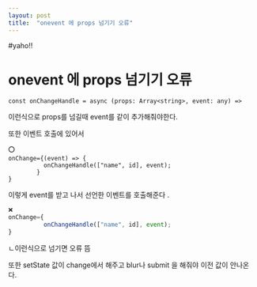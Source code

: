 ```yaml
---
layout: post
title:  "onevent 에 props 넘기기 오류"
---
```


#yaho!!

# onevent 에 props 넘기기 오류

```tsx
const onChangeHandle = async (props: Array<string>, event: any) => 
```

이런식으로 props를 넘길때 event를 같이 추가해줘야한다. 

또한 이벤트 호출에 있어서 

```tsx
⭕️
onChange={(event) => {
          onChangeHandle(["name", id], event);
        }
}
```

이렇게 event를 받고 나서 선언한 이벤트를 호출해준다 .

```jsx
❌
onChange={
          onChangeHandle(["name", id], event); 
}
```

ㄴ이런식으로 넘기면 오류 뜸

또한 setState 값이 change에서 해주고 blur나 submit 을 해줘야 이전 값이 안나온다.
